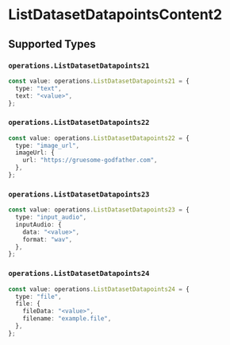 # ListDatasetDatapointsContent2


## Supported Types

### `operations.ListDatasetDatapoints21`

```typescript
const value: operations.ListDatasetDatapoints21 = {
  type: "text",
  text: "<value>",
};
```

### `operations.ListDatasetDatapoints22`

```typescript
const value: operations.ListDatasetDatapoints22 = {
  type: "image_url",
  imageUrl: {
    url: "https://gruesome-godfather.com",
  },
};
```

### `operations.ListDatasetDatapoints23`

```typescript
const value: operations.ListDatasetDatapoints23 = {
  type: "input_audio",
  inputAudio: {
    data: "<value>",
    format: "wav",
  },
};
```

### `operations.ListDatasetDatapoints24`

```typescript
const value: operations.ListDatasetDatapoints24 = {
  type: "file",
  file: {
    fileData: "<value>",
    filename: "example.file",
  },
};
```

